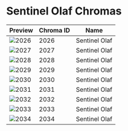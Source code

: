 # Sentinel Olaf Chromas



| Preview | Chroma ID | Name |
|---------|-----------|------|
| ![2026](https://raw.communitydragon.org/latest/plugins/rcp-be-lol-game-data/global/default/v1/champion-chroma-images/2/2026.png) | 2026 | Sentinel Olaf |
| ![2027](https://raw.communitydragon.org/latest/plugins/rcp-be-lol-game-data/global/default/v1/champion-chroma-images/2/2027.png) | 2027 | Sentinel Olaf |
| ![2028](https://raw.communitydragon.org/latest/plugins/rcp-be-lol-game-data/global/default/v1/champion-chroma-images/2/2028.png) | 2028 | Sentinel Olaf |
| ![2029](https://raw.communitydragon.org/latest/plugins/rcp-be-lol-game-data/global/default/v1/champion-chroma-images/2/2029.png) | 2029 | Sentinel Olaf |
| ![2030](https://raw.communitydragon.org/latest/plugins/rcp-be-lol-game-data/global/default/v1/champion-chroma-images/2/2030.png) | 2030 | Sentinel Olaf |
| ![2031](https://raw.communitydragon.org/latest/plugins/rcp-be-lol-game-data/global/default/v1/champion-chroma-images/2/2031.png) | 2031 | Sentinel Olaf |
| ![2032](https://raw.communitydragon.org/latest/plugins/rcp-be-lol-game-data/global/default/v1/champion-chroma-images/2/2032.png) | 2032 | Sentinel Olaf |
| ![2033](https://raw.communitydragon.org/latest/plugins/rcp-be-lol-game-data/global/default/v1/champion-chroma-images/2/2033.png) | 2033 | Sentinel Olaf |
| ![2034](https://raw.communitydragon.org/latest/plugins/rcp-be-lol-game-data/global/default/v1/champion-chroma-images/2/2034.png) | 2034 | Sentinel Olaf |